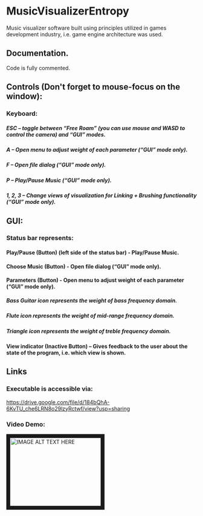 # MusicVisualizerEntropy
Music visualizer software built using principles utilized in games development industry, i.e. game engine architecture was used. 

## Documentation.
Code is fully commented.

## Controls (Don't forget to mouse-focus on the window):
### Keyboard:
##### ESC – toggle between “Free Roam” (you can use mouse and WASD to control the camera) and “GUI” modes.
##### A – Open menu to adjust weight of each parameter (“GUI” mode only).
##### F – Open file dialog (“GUI” mode only).
##### P – Play/Pause Music (“GUI” mode only).
##### 1, 2, 3 – Change views of visualization for Linking + Brushing functionality (“GUI” mode only).
## GUI:
### Status bar represents:
#### Play/Pause (Button) (left side of the status bar) - Play/Pause Music.
#### Choose Music (Button) - Open file dialog (“GUI” mode only).
#### Parameters (Button) - Open menu to adjust weight of each parameter (“GUI” mode only).
##### Bass Guitar icon represents the weight of bass frequency domain.
##### Flute icon represents the weight of mid-range frequency domain.
##### Triangle icon represents the weight of treble frequency domain.
#### View indicator (Inactive Button) – Gives feedback to the user about the state of the program, i.e. which view is shown.


## Links
### Executable is accessible via: 
https://drive.google.com/file/d/184bQhA-6KvTU_che6LRN8o29lzyRctwf/view?usp=sharing
### Video Demo: 
<a href="http://www.youtube.com/watch?feature=player_embedded&v=SZHtpd_WIXo" target="_blank"><img src="http://img.youtube.com/vi/SZHtpd_WIXo/0.jpg" 
alt="IMAGE ALT TEXT HERE" width="240" height="180" border="10" /></a>
